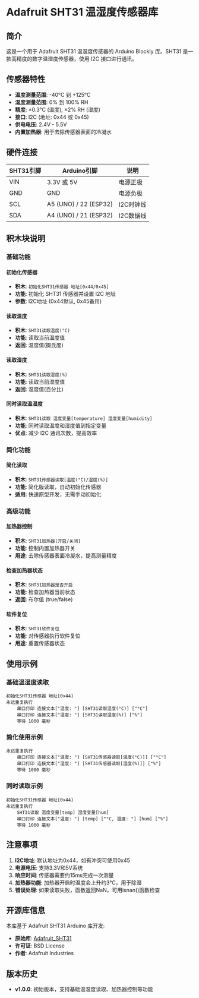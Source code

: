 # Adafruit SHT31 温湿度传感器库

## 简介

这是一个用于 Adafruit SHT31 温湿度传感器的 Arduino Blockly 库。SHT31 是一款高精度的数字温湿度传感器，使用 I2C 接口进行通讯。

## 传感器特性

- **温度测量范围**: -40°C 到 +125°C
- **湿度测量范围**: 0% 到 100% RH
- **精度**: ±0.3°C (温度), ±2% RH (湿度)
- **接口**: I2C (地址: 0x44 或 0x45)
- **供电电压**: 2.4V - 5.5V
- **内置加热器**: 用于去除传感器表面的冷凝水

## 硬件连接

| SHT31引脚 | Arduino引脚 | 说明 |
|-----------|-------------|------|
| VIN | 3.3V 或 5V | 电源正极 |
| GND | GND | 电源负极 |
| SCL | A5 (UNO) / 22 (ESP32) | I2C时钟线 |
| SDA | A4 (UNO) / 21 (ESP32) | I2C数据线 |

## 积木块说明

### 基础功能

#### 初始化传感器
- **积木**: `初始化SHT31传感器 地址[0x44/0x45]`
- **功能**: 初始化 SHT31 传感器并设置 I2C 地址
- **参数**: I2C地址 (0x44默认, 0x45备用)

#### 读取温度
- **积木**: `SHT31读取温度(°C)`
- **功能**: 读取当前温度值
- **返回**: 温度值(摄氏度)

#### 读取湿度  
- **积木**: `SHT31读取湿度(%)`
- **功能**: 读取当前湿度值
- **返回**: 湿度值(百分比)

#### 同时读取温湿度
- **积木**: `SHT31读取 温度变量[temperature] 湿度变量[humidity]`
- **功能**: 同时读取温度和湿度值到指定变量
- **优点**: 减少 I2C 通讯次数，提高效率

### 简化功能

#### 简化读取
- **积木**: `SHT31传感器读取[温度(°C)/湿度(%)]`
- **功能**: 简化版读取，自动初始化传感器
- **适用**: 快速原型开发，无需手动初始化

### 高级功能

#### 加热器控制
- **积木**: `SHT31加热器[开启/关闭]`
- **功能**: 控制内置加热器开关
- **用途**: 去除传感器表面冷凝水，提高测量精度

#### 检查加热器状态
- **积木**: `SHT31加热器是否开启`
- **功能**: 检查加热器当前状态
- **返回**: 布尔值 (true/false)

#### 软件复位
- **积木**: `SHT31软件复位`
- **功能**: 对传感器执行软件复位
- **用途**: 重置传感器状态

## 使用示例

### 基础温湿度读取

```
初始化SHT31传感器 地址[0x44]
永远重复执行
    串口打印 连接文本["温度: "] [SHT31读取温度(°C)] ["°C"]
    串口打印 连接文本["湿度: "] [SHT31读取湿度(%)] ["%"]
    等待 1000 毫秒
```

### 简化使用示例

```
永远重复执行
    串口打印 连接文本["温度: "] [SHT31传感器读取[温度(°C)]] ["°C"]
    串口打印 连接文本["湿度: "] [SHT31传感器读取[湿度(%)]] ["%"]
    等待 1000 毫秒
```

### 同时读取示例

```
初始化SHT31传感器 地址[0x44]
永远重复执行
    SHT31读取 温度变量[temp] 湿度变量[hum]
    串口打印 连接文本["温度: "] [temp] ["°C, 湿度: "] [hum] ["%"]
    等待 1000 毫秒
```

## 注意事项

1. **I2C地址**: 默认地址为0x44，如有冲突可使用0x45
2. **电源电压**: 支持3.3V和5V系统
3. **响应时间**: 传感器需要约15ms完成一次测量
4. **加热器功能**: 加热器开启时温度会上升约3°C，用于除湿
5. **错误处理**: 如果读取失败，函数返回NaN，可用isnan()函数检查

## 开源库信息

本库基于 Adafruit SHT31 Arduino 库开发:
- **原始库**: [Adafruit_SHT31](https://github.com/adafruit/Adafruit_SHT31)
- **许可证**: BSD License
- **作者**: Adafruit Industries

## 版本历史

- **v1.0.0**: 初始版本，支持基础温湿度读取、加热器控制等功能
